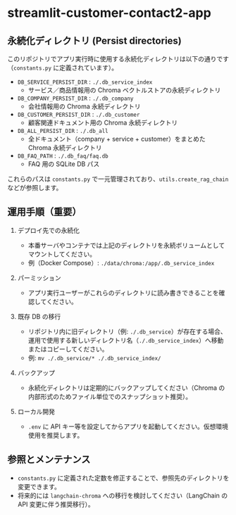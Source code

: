 # streamlit-customer-contact2-app

## 永続化ディレクトリ (Persist directories)

このリポジトリでアプリ実行時に使用する永続化ディレクトリは以下の通りです（`constants.py` に定義されています）。

- `DB_SERVICE_PERSIST_DIR` : `./.db_service_index`  
	- サービス／商品情報用の Chroma ベクトルストアの永続ディレクトリ
- `DB_COMPANY_PERSIST_DIR` : `./.db_company`  
	- 会社情報用の Chroma 永続ディレクトリ
- `DB_CUSTOMER_PERSIST_DIR` : `./.db_customer`  
	- 顧客関連ドキュメント用の Chroma 永続ディレクトリ
- `DB_ALL_PERSIST_DIR` : `./.db_all`  
	- 全ドキュメント（company + service + customer）をまとめた Chroma 永続ディレクトリ
- `DB_FAQ_PATH` : `./.db_faq/faq.db`  
	- FAQ 用の SQLite DB パス

これらのパスは `constants.py` で一元管理されており、`utils.create_rag_chain` などが参照します。

## 運用手順（重要）

1. デプロイ先での永続化
	 - 本番サーバやコンテナでは上記のディレクトリを永続ボリュームとしてマウントしてください。
	 - 例（Docker Compose）: `./data/chroma:/app/.db_service_index`

2. パーミッション
	 - アプリ実行ユーザーがこれらのディレクトリに読み書きできることを確認してください。

3. 既存 DB の移行
	 - リポジトリ内に旧ディレクトリ（例: `./.db_service`）が存在する場合、運用で使用する新しいディレクトリ名（`./.db_service_index`）へ移動またはコピーしてください。
	 - 例: `mv ./.db_service/* ./.db_service_index/`

4. バックアップ
	 - 永続化ディレクトリは定期的にバックアップしてください（Chroma の内部形式のためファイル単位でのスナップショット推奨）。

5. ローカル開発
	 - `.env` に API キー等を設定してからアプリを起動してください。仮想環境使用を推奨します。

## 参照とメンテナンス
- `constants.py` に定義された定数を修正することで、参照先のディレクトリを変更できます。
- 将来的には `langchain-chroma` への移行を検討してください（LangChain の API 変更に伴う推奨移行）。
